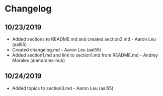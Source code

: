 # Changelog

## 10/23/2019
* Added sections to README.md and created section3.md - Aaron Leu (aal55)
* Created changelog.md - Aaron Leu (aal55)
* Added section1.md and link to section1.md from README.md - Andrey Morales (anmorales-hub)

## 10/24/2019
* Added topics to section3.md - Aaron Leu (aal55)
